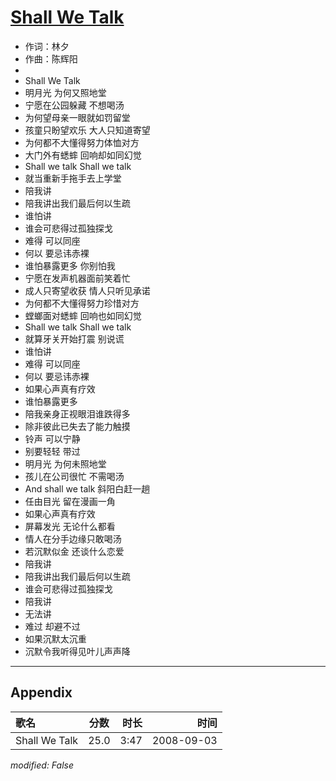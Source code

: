 # [Shall We Talk](https://music.163.com/song?id=409941771)

* 作词：林夕
* 作曲：陈辉阳
* 
* Shall We Talk
* 明月光 为何又照地堂
* 宁愿在公园躲藏 不想喝汤
* 为何望母亲一眼就如罚留堂
* 孩童只盼望欢乐 大人只知道寄望
* 为何都不大懂得努力体恤对方
* 大门外有蟋蟀 回响却如同幻觉
* Shall we talk Shall we talk
* 就当重新手拖手去上学堂
* 陪我讲
* 陪我讲出我们最后何以生疏
* 谁怕讲
* 谁会可悲得过孤独探戈
* 难得 可以同座
* 何以 要忌讳赤裸
* 谁怕暴露更多 你别怕我
* 宁愿在发声机器面前笑着忙
* 成人只寄望收获 情人只听见承诺
* 为何都不大懂得努力珍惜对方
* 螳螂面对蟋蟀 回响也如同幻觉
* Shall we talk Shall we talk
* 就算牙关开始打震 别说谎
* 谁怕讲
* 难得 可以同座
* 何以 要忌讳赤裸
* 如果心声真有疗效
* 谁怕暴露更多
* 陪我亲身正视眼泪谁跌得多
* 除非彼此已失去了能力触摸
* 铃声 可以宁静
* 别要轻轻 带过
* 明月光 为何未照地堂
* 孩儿在公司很忙 不需喝汤
* And shall we talk 斜阳白赶一趟
* 任由目光 留在漫画一角
* 如果心声真有疗效
* 屏幕发光 无论什么都看
* 情人在分手边缘只敢喝汤
* 若沉默似金 还谈什么恋爱
* 陪我讲
* 陪我讲出我们最后何以生疏
* 谁会可悲得过孤独探戈
* 陪我讲
* 无法讲
* 难过 却避不过
* 如果沉默太沉重
* 沉默令我听得见叶儿声声降


---

## Appendix

|歌名|分数|时长|时间|
|:---|:---:|---:|---:|
|Shall We Talk|25.0|3:47|2008-09-03

*modified: False*